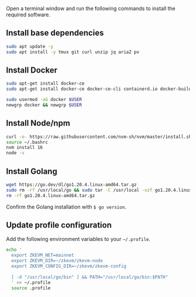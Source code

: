 Open a terminal window and run the following commands to install the required software.

## Install base dependencies

```sh
sudo apt update -y
sudo apt install -y tmux git curl unzip jq aria2 pv
```

## Install Docker

```sh
sudo apt-get install docker-ce
sudo apt-get install docker-ce docker-ce-cli containerd.io docker-buildx-plugin docker-compose-plugin

sudo usermod -aG docker $USER
newgrp docker && newgrp $USER
```

## Install Node/npm

```sh
curl -o- https://raw.githubusercontent.com/nvm-sh/nvm/master/install.sh | bash
source ~/.bashrc
nvm install 16
node -v
```

## Install Golang

```sh
wget https://go.dev/dl/go1.20.4.linux-amd64.tar.gz
sudo rm -rf /usr/local/go && sudo tar -C /usr/local -xzf go1.20.4.linux-amd64.tar.gz
rm -rf go1.20.4.linux-amd64.tar.gz
```

Confirm the Golang installation with `$ go version`.

## Update profile configuration

Add the following environment variables to your `~/.profile`.

```bash
echo '
  export ZKEVM_NET=mainnet
  export ZKEVM_DIR=~/zkevm/zkevm-node
  export ZKEVM_CONFIG_DIR=~/zkevm/zkevm-config
 
  [ -d "/usr/local/go/bin" ] && PATH="/usr/local/go/bin:$PATH"
  ' >> ~/.profile
  source .profile
```

<!--
## Download/extract mainnet files

Next step in the process is to download the mainnet files. 

!!! important
    - The download is over **70GB**. 
    - You might like to run the download in a tmux/screen session to handle any network interruptions.

The files are located in several urls, so a script can be used as shown below:

```sh
urls=(
  "https://storage.googleapis.com/zkevm/zkproverc/v0.6.0.0-rc.1.tgz"
  "https://storage.googleapis.com/zkevm/zkproverc/v0.7.0.0-rc.1.tgz"
  "https://storage.googleapis.com/zkevm/zkproverc/v0.7.0.0-rc.3.tgz"
  "https://storage.googleapis.com/zkevm/zkproverc/v0.7.0.0-rc.7-fork.1.tgz"
  "https://storage.googleapis.com/zkevm/zkproverc/v0.8.0.0-rc.1-fork.1.tgz"
  "https://storage.googleapis.com/zkevm/zkproverc/v0.8.0.0-rc.2-forkid.2.tgz"
  "https://storage.googleapis.com/zkevm/zkproverc/v1.0.0-rc.1-fork.3.tgz"
  "https://storage.googleapis.com/zkevm/zkproverc/v1.1.0-rc.1-fork.4.tgz"
  "https://storage.googleapis.com/zkevm/zkproverc/v2.0.0-RC4-fork.5.tgz"
  "https://storage.googleapis.com/zkevm/zkproverc/v3.0.0-RC2-fork.6.tgz"
  "https://storage.googleapis.com/zkevm/zkproverc/v3.0.0-RC3-fork.6.tgz"
)

for url in "${urls[@]}"; do
  aria2c -x6 -s6 "$url"
done
```

Once the download is finished, you should extract the files using the following command:

```bash
tar xzvf v1.1.0-rc.1-fork.4.tgz
```

-->